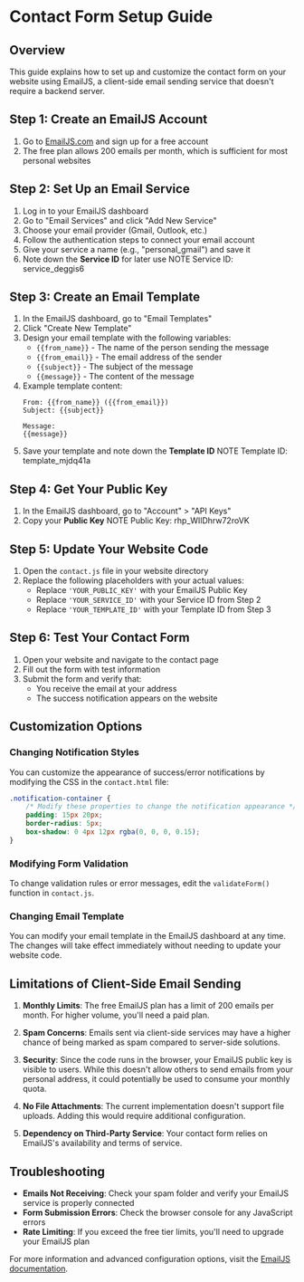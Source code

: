 # Contact Form Setup Guide

## Overview
This guide explains how to set up and customize the contact form on your website using EmailJS, a client-side email sending service that doesn't require a backend server.

## Step 1: Create an EmailJS Account
1. Go to [EmailJS.com](https://www.emailjs.com/) and sign up for a free account
2. The free plan allows 200 emails per month, which is sufficient for most personal websites

## Step 2: Set Up an Email Service
1. Log in to your EmailJS dashboard
2. Go to "Email Services" and click "Add New Service"
3. Choose your email provider (Gmail, Outlook, etc.)
4. Follow the authentication steps to connect your email account
5. Give your service a name (e.g., "personal_gmail") and save it
6. Note down the **Service ID** for later use NOTE Service ID: service_deggis6

## Step 3: Create an Email Template
1. In the EmailJS dashboard, go to "Email Templates"
2. Click "Create New Template"
3. Design your email template with the following variables:
   - `{{from_name}}` - The name of the person sending the message
   - `{{from_email}}` - The email address of the sender
   - `{{subject}}` - The subject of the message
   - `{{message}}` - The content of the message
4. Example template content:
   ```
   From: {{from_name}} ({{from_email}})
   Subject: {{subject}}
   
   Message:
   {{message}}
   ```
5. Save your template and note down the **Template ID** NOTE Template ID: template_mjdq41a

## Step 4: Get Your Public Key
1. In the EmailJS dashboard, go to "Account" > "API Keys"
2. Copy your **Public Key** NOTE Public Key: rhp_WIlDhrw72roVK

## Step 5: Update Your Website Code
1. Open the `contact.js` file in your website directory
2. Replace the following placeholders with your actual values:
   - Replace `'YOUR_PUBLIC_KEY'` with your EmailJS Public Key
   - Replace `'YOUR_SERVICE_ID'` with your Service ID from Step 2
   - Replace `'YOUR_TEMPLATE_ID'` with your Template ID from Step 3

## Step 6: Test Your Contact Form
1. Open your website and navigate to the contact page
2. Fill out the form with test information
3. Submit the form and verify that:
   - You receive the email at your address
   - The success notification appears on the website

## Customization Options

### Changing Notification Styles
You can customize the appearance of success/error notifications by modifying the CSS in the `contact.html` file:

```css
.notification-container {
    /* Modify these properties to change the notification appearance */
    padding: 15px 20px;
    border-radius: 5px;
    box-shadow: 0 4px 12px rgba(0, 0, 0, 0.15);
}
```

### Modifying Form Validation
To change validation rules or error messages, edit the `validateForm()` function in `contact.js`.

### Changing Email Template
You can modify your email template in the EmailJS dashboard at any time. The changes will take effect immediately without needing to update your website code.

## Limitations of Client-Side Email Sending

1. **Monthly Limits**: The free EmailJS plan has a limit of 200 emails per month. For higher volume, you'll need a paid plan.

2. **Spam Concerns**: Emails sent via client-side services may have a higher chance of being marked as spam compared to server-side solutions.

3. **Security**: Since the code runs in the browser, your EmailJS public key is visible to users. While this doesn't allow others to send emails from your personal address, it could potentially be used to consume your monthly quota.

4. **No File Attachments**: The current implementation doesn't support file uploads. Adding this would require additional configuration.

5. **Dependency on Third-Party Service**: Your contact form relies on EmailJS's availability and terms of service.

## Troubleshooting

- **Emails Not Receiving**: Check your spam folder and verify your EmailJS service is properly connected
- **Form Submission Errors**: Check the browser console for any JavaScript errors
- **Rate Limiting**: If you exceed the free tier limits, you'll need to upgrade your EmailJS plan

For more information and advanced configuration options, visit the [EmailJS documentation](https://www.emailjs.com/docs/).
